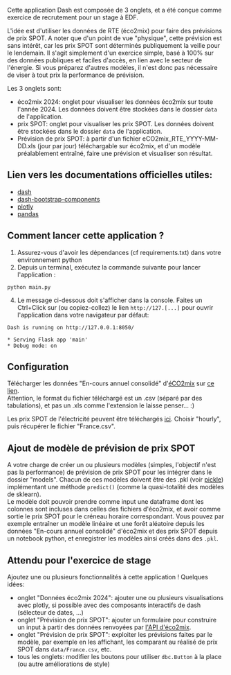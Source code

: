 Cette application Dash est composée de 3 onglets, et a été conçue comme exercice de recrutement pour un stage à EDF.

L'idée est d'utiliser les données de RTE (éco2mix) pour faire des prévisions de prix SPOT. A noter que d'un point de vue "physique", cette prévision est sans intérêt, car les prix SPOT sont déterminés publiquement la veille pour le lendemain. Il s'agit simplement d'un exercice simple, basé à 100% sur des données publiques et faciles d'accès, en lien avec le secteur de l'énergie. Si vous préparez d'autres modèles, il n'est donc pas nécessaire de viser à tout prix la performance de prévision.

Les 3 onglets sont:
- éco2mix 2024: onglet pour visualiser les données éco2mix sur toute l'année 2024. Les données doivent être stockées dans le dossier `data` de l'application.
- prix SPOT: onglet pour visualiser les prix SPOT. Les données doivent être stockées dans le dossier `data` de l'application.
- Prévision de prix SPOT: à partir d'un fichier eCO2mix_RTE_YYYY-MM-DD.xls (jour par jour) téléchargable sur éco2mix, et d'un modèle préalablement entraîné, faire une prévision et visualiser son résultat.

## Lien vers les documentations officielles utiles:
- [dash](https://dash.plotly.com/)
- [dash-bootstrap-components](https://www.dash-bootstrap-components.com/)
- [plotly](https://plotly.com/)
- [pandas](https://pandas.pydata.org/)


## Comment lancer cette application ?
1. Assurez-vous d'avoir les dépendances (cf requirements.txt) dans votre environnement python
2. Depuis un terminal, exécutez la commande suivante pour lancer l'application :
```
python main.py
```
4. Le message ci-dessous doit s'afficher dans la console.
Faites un Ctrl+Click sur (ou copiez-collez) le lien `http://127.[...]` pour ouvrir l'application dans votre navigateur par défaut:
```
Dash is running on http://127.0.0.1:8050/

* Serving Flask app 'main'
* Debug mode: on
```

## Configuration
Télécharger les données "En-cours annuel consolidé" d'[éCO2mix](https://www.rte-france.com/eco2mix/la-production-delectricite-par-filiere) sur [ce lien](https://www.rte-france.com/eco2mix/telecharger-les-indicateurs). \
Attention, le format du fichier téléchargé est un .csv (séparé par des tabulations), et pas un .xls comme l'extension le laisse penser... :)

Les prix SPOT de l'électricité peuvent être téléchargés [ici](https://ember-energy.org/data/european-wholesale-electricity-price-data/).
Choisir "hourly", puis récupérer le fichier "France.csv".

## Ajout de modèle de prévision de prix SPOT
A votre charge de créer un ou plusieurs modèles (simples, l'objectif n'est pas la performance) de prévision de prix SPOT pour les intégrer dans le dossier "models". Chacun de ces modèles doivent être des .pkl (voir [pickle](https://docs.python.org/3/library/pickle.html)) implémentant une méthode `predict()` (comme la quasi-totalité des modèles de sklearn). \
Le modèle doit pouvoir prendre comme input une dataframe dont les colonnes sont incluses dans celles des fichiers d'éco2mix, et avoir comme sortie le prix SPOT pour le créneau horaire correspondant.
Vous pouvez par exemple entraîner un modèle linéaire et une forêt aléatoire depuis les données "En-cours annuel consolidé" d'éco2mix et des prix SPOT depuis un notebook python, et enregistrer les modèles ainsi créés dans des `.pkl`.

## Attendu pour l'exercice de stage
Ajoutez une ou plusieurs fonctionnalités à cette application ! Quelques idées:
- onglet "Données éco2mix 2024": ajouter une ou plusieurs visualisations avec plotly, si possible avec des composants interactifs de dash (sélecteur de dates, ...)
- onglet "Prévision de prix SPOT": ajouter un formulaire pour construire un input à partir des données renvoyées par [l'API d'éco2mix](https://odre.opendatasoft.com/explore/dataset/eco2mix-national-tr/api/?disjunctive.nature).
- onglet "Prévision de prix SPOT": exploiter les prévisions faites par le modèle, par exemple en les affichant, les comparant au réalisé de prix SPOT dans `data/France.csv`, etc.
- tous les onglets: modifier les boutons pour utiliser `dbc.Button` à la place (ou autre améliorations de style)
